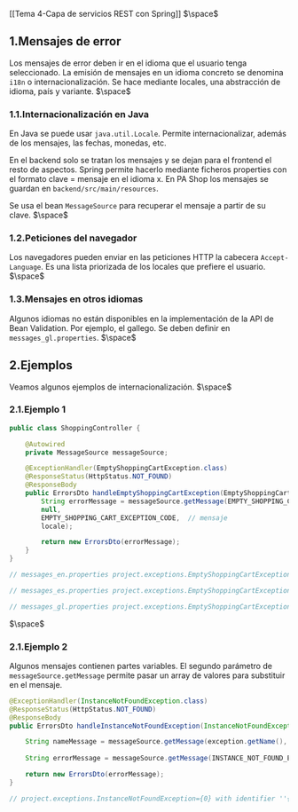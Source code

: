 [[Tema 4-Capa de servicios REST con Spring]]
$\space$
## 1.Mensajes de error
Los mensajes de error deben ir en el idioma que el usuario tenga seleccionado. La emisión de mensajes en un idioma concreto se denomina `i18n` o internacionalización. Se hace mediante locales, una abstracción de idioma, país y variante.
$\space$
### 1.1.Internacionalización en Java
En Java se puede usar `java.util.Locale`. Permite internacionalizar, además de los mensajes, las fechas, monedas, etc. 

En el backend solo se tratan los mensajes y se dejan para el frontend el resto de aspectos. Spring permite hacerlo mediante ficheros properties con el formato clave = mensaje en el idioma x. En PA Shop los mensajes se guardan en `backend/src/main/resources`.

Se usa el bean `MessageSource` para recuperar el mensaje a partir de su clave.
$\space$
### 1.2.Peticiones del navegador
Los navegadores pueden enviar en las peticiones HTTP la cabecera `Accept-Language`. Es una lista priorizada de los locales que prefiere el usuario. 
$\space$
### 1.3.Mensajes en otros idiomas
Algunos idiomas no están disponibles en la implementación de la API de Bean Validation. Por ejemplo, el gallego. Se deben definir en `messages_gl.properties`.
$\space$
## 2.Ejemplos
Veamos algunos ejemplos de internacionalización.
$\space$
### 2.1.Ejemplo 1

```java
public class ShoppingController {

    @Autowired  
    private MessageSource messageSource;

    @ExceptionHandler(EmptyShoppingCartException.class)  
    @ResponseStatus(HttpStatus.NOT_FOUND)  
    @ResponseBody  
    public ErrorsDto handleEmptyShoppingCartException(EmptyShoppingCartException exception, Locale locale) {  
        String errorMessage = messageSource.getMessage(EMPTY_SHOPPING_CART_EXCEPTION_CODE,  // mensaje
        null,  
        EMPTY_SHOPPING_CART_EXCEPTION_CODE,  // mensaje
        locale);  

        return new ErrorsDto(errorMessage);  
    }
}

// messages_en.properties project.exceptions.EmptyShoppingCartException=shopping cart is empty 

// messages_es.properties project.exceptions.EmptyShoppingCartException=el carrito está vacío

// messages_gl.properties project.exceptions.EmptyShoppingCartException=o carro está baleiro
```
$\space$
### 2.1.Ejemplo 2
Algunos mensajes contienen partes variables. El segundo parámetro de `messageSource.getMessage` permite pasar un array de valores para substituir en el mensaje. 

```java
@ExceptionHandler(InstanceNotFoundException.class)
@ResponseStatus(HttpStatus.NOT_FOUND)
@ResponseBody
public ErrorsDto handleInstanceNotFoundException(InstanceNotFoundException exception, Locale locale) {

    String nameMessage = messageSource.getMessage(exception.getName(), null, exception.getName(), locale);
    
    String errorMessage = messageSource.getMessage(INSTANCE_NOT_FOUND_EXCEPTION_CODE, new Object[] {nameMessage, exception.getKey().toString()}, INSTANCE_NOT_FOUND_EXCEPTION_CODE, locale);

    return new ErrorsDto(errorMessage);
}

// project.exceptions.InstanceNotFoundException={0} with identifier ''{1}'' not found
```







